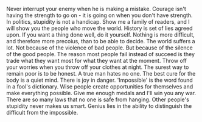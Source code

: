 Never interrupt your enemy when he is making a mistake.
Courage isn't having the strength to go on - it is going on when you don't have strength.
In politics, stupidity is not a handicap.
Show me a family of readers, and I will show you the people who move the world.
History is set of lies agreed upon.
If you want a thing done well, do it yourself.
Nothing is more difficult, and therefore more precoius, than to be able to decide.
The world suffers a lot. Not because of the violence of bad people. But because of the silence of the good people.
The reason most people fail instead of succeed is they trade what they want most for what they want at the moment.
Throw off your worries when you throw off your clothes at night.
The surest way to remain poor is to be honest.
A true man hates no one.
The best cure for the body is a quiet mind.
There is joy in danger.
'Impossible' is the word found in a fool's dictionary. Wise people create opportunities for themselves and make everything possible.
Give me enough medals and I'll win you any war.
There are so many laws that no one is safe from hanging.
Other people's stupidity never makes us smart.
Genius lies in the ability to distinguish the difficult from the impossible.
